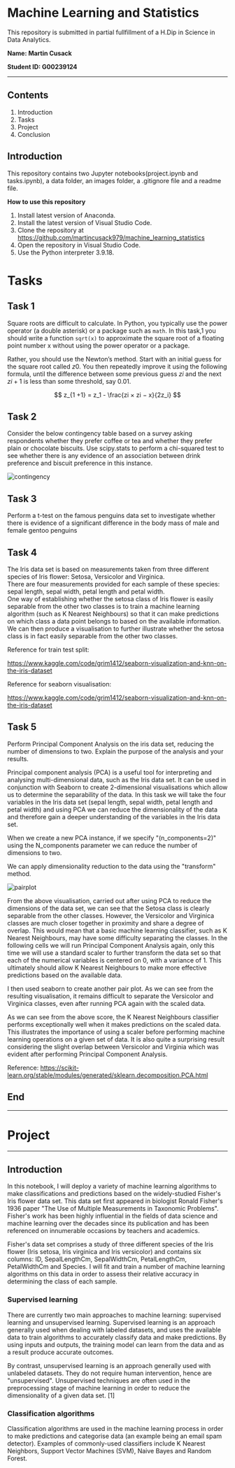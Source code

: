 # Machine Learning and Statistics

This repository is submitted in partial fullfillment of a H.Dip in Science in Data Analytics.

**Name: Martin Cusack**

**Student ID: G00239124**
***

## Contents 
1. Introduction
2. Tasks
3. Project
4. Conclusion

## Introduction

This repository contains two Jupyter notebooks(project.ipynb and tasks.ipynb), a data folder, an 
images folder, a .gitignore file and a readme file.

**How to use this repository**

1. Install latest version of Anaconda.
2. Install the latest version of Visual Studio Code.
3. Clone the repository at https://github.com/martincusack979/machine_learning_statistics
4. Open the repository in Visual Studio Code.
5. Use the Python interpreter 3.9.18.

# Tasks

## Task 1

Square roots are difficult to calculate. In Python, you typically use the power operator (a double asterisk) or a package such
as `math`.  In this task,1 you should write a function `sqrt(x)` to approximate the square root of a floating point number x without
using the power operator or a package.

Rather, you should use the Newton’s method. Start with an initial guess for the square root called $z0$. You then repeatedly
improve it using the following formula, until the difference between some previous guess $zi$ and the next $zi+1$
is less than some threshold, say 0.01.

$$ z_{1 +1} = z_1 - \frac{zi × zi − x}{2z_i} $$

## Task 2

Consider the below contingency table based on a survey asking respondents whether they prefer coffee or tea and whether they
prefer plain or chocolate biscuits. Use scipy.stats to perform a chi-squared test to see whether there is any evidence of an 
association between drink preference and biscuit preference in this instance.

![contingency](https://github.com/martincusack979/machine_learning_statistics/assets/79522561/67ca69c3-afc7-4bb3-81f0-bc3e2b0f95df)


## Task 3

Perform a t-test on the famous penguins data set to investigate whether there is evidence of a significant difference in the body
mass of male and female gentoo penguins

## Task 4 

The Iris data set is based on measurements taken from three different species of Iris flower: Setosa, Versicolor and Virginica.  
There are four measurements provided for each sample of these species:  sepal length, sepal width, petal length and petal width.  
One way of establishing whether the setosa class of Iris flower is easily separable from the other two classes is to train a 
machine learning algorithm (such as K Nearest Neighbours) so that it can make predictions on which class a data point belongs to 
based on the available information. We can then produce a visualisation to further illustrate whether the setosa class is in fact easily separable from the other two classes.


Reference for train test split:

https://www.kaggle.com/code/grim1412/seaborn-visualization-and-knn-on-the-iris-dataset

Reference for seaborn visualisation:

https://www.kaggle.com/code/grim1412/seaborn-visualization-and-knn-on-the-iris-dataset

## Task 5

Perform Principal Component Analysis on the iris data set, reducing the number of dimensions to two. Explain the purpose
of the analysis and your results.

Principal component analysis (PCA) is a useful tool for interpreting and analysing multi-dimensional data, such as the Iris
data set.  It can be used in conjunction with Seaborn to create 2-dimensional visualisations which allow us to determine the
separability of the data. In this task we will take the four variables in the Iris data set (sepal length, sepal width, petal
length and petal width) and using PCA we can reduce the dimensionality of the data and therefore gain a deeper understanding of the variables in the Iris data set.

When we create a new PCA instance, if we specify "(n_components=2)" using the N_components parameter we can reduce the number of dimensions to two.

We can apply dimensionality reduction to the data using the "transform" method.

![pairplot](https://github.com/martincusack979/machine_learning_statistics/blob/main/Images/pairplot.png)

From the above visualisation, carried out after using PCA to reduce the dimensions of the data set, we can see that the Setosa class
is clearly separable from the other classes. However, the Versicolor and Virginica classes are much closer together in proximity and 
share a degree of overlap. This would mean that a basic machine learning classifier, such as K Nearest Neighbours, may have some difficulty
separating the classes.  In the following cells we will run Principal Component Analysis again, only this time we will use a standard scaler
to further transform the data set so that each of the numerical variables is centered on 0, with a variance of 1.  This ultimately should 
allow K Nearest Neighbours to make more effective predictions based on the available data.

I then used seaborn to create another pair plot.  As we can see from the resulting visualisation, it remains difficult to separate the Versicolor and Virginica classes, even after running PCA again with the scaled data.

As we can see from the above score, the K Nearest Neighbours classifier performs exceptionally well when it makes predictions on the scaled data.
This illustrates the importance of using a scaler before performing machine learning operations on a given set of data. It is also quite a 
surprising result considering the slight overlap between Versicolor and Virginia which was evident after performing Principal Component Analysis.

Reference: https://scikit-learn.org/stable/modules/generated/sklearn.decomposition.PCA.html

## End
***

# Project
***

 ## Introduction
 
 In this notebook, I will deploy a variety of machine learning algorithms to make classifications and predictions based on the widely-studied Fisher's Iris flower data set.
 This data set first appeared in biologist Ronald Fisher's 1936 paper "The Use of Multiple Measurements in Taxonomic Problems".  Fisher's work has been highly influential 
 in the fields of data science and machine learning over the decades since its publication and has been referenced on innumerable occasions by teachers and academics.

 Fisher's data set comprises a study of three different species of the Iris flower (Iris setosa, Iris virginica and Iris versicolor) and
 contains six columns: ID, SepalLengthCm, SepalWidthCm, PetalLengthCm, PetalWidthCm and Species. I will fit and train a number of machine learning algorithms on this data in order to assess their relative accuracy in determining the class of each sample.


 ### Supervised learning

 There are currently two main approaches to machine learning: supervised learning and unsupervised learning.  Supervised learning is an approach generally used when dealing with 
 labeled datasets, and uses the available data to train algorithms to accurately classify data and make predictions. By using inputs and outputs, the training model can learn from the data and as a result produce accurate outcomes.  
 
 By contrast, unsupervised learning is an approach generally used with unlabeled datasets. They do not require human intervention, hence are "unsupervised".  Unsupervised techniques
 are often used in the preprocessing stage of machine learning in order to reduce the dimensionality of a given data set. [1]
 

 ### Classification algorithms

Classification algorithms are used in the machine learning process in order to make predictions and categorise data (an example being an email spam detector).  Examples of commonly-used
classifiers include K Nearest Neighbors, Support Vector Machines (SVM), Naive Bayes and Random Forest.


